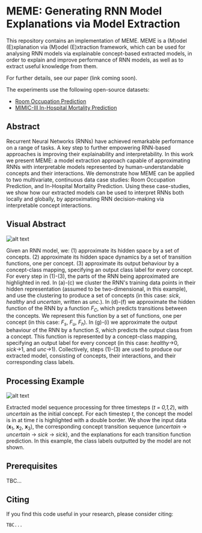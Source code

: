 # MEME: Generating RNN Model Explanations via Model Extraction

This repository contains an implementation of MEME.
MEME is a (M)odel (E)xplanation via (M)odel (E)xtraction framework, which can be used for analysing 
RNN models via explainable concept-based extracted models, in order to explain and improve 
performance of RNN models, as well as to extract useful knowledge from them.
 
For further details, see our paper (link coming soon).

The experiments use the following open-source datasets:

- [Room Occupation Prediction](https://machinelearningmastery.com/how-to-predict-room-occupancy-based-on-environmental-factors/)
- [MIMIC-III In-Hospital Mortality Prediction](https://arxiv.org/pdf/1703.07771.pdf)


Abstract
---

Recurrent Neural Networks (RNNs) have achieved remarkable performance on a range of tasks. 
A key step to further empowering RNN-based approaches is improving their explainability and 
interpretability. In this work we present MEME: a model extraction approach capable of 
approximating RNNs with interpretable models represented by human-understandable concepts and 
their interactions. We demonstrate how MEME can be applied to two multivariate, continuous data case 
studies: Room Occupation Prediction, and In-Hospital Mortality Prediction. 
Using these case-studies, we show how our extracted models can be used to interpret RNNs both 
locally and globally, by approximating RNN decision-making via interpretable concept interactions.


Visual Abstract
---

![alt text](https://github.com/dmitrykazhdan/MEME-RNN-XAI/blob/master/figures/visual_abstract.png)

Given an RNN model, we: (1) approximate its hidden space by a set of concepts. 
(2) approximate its hidden space dynamics by a set of transition functions, one per concept. 
(3) approximate its output behaviour by a concept-class mapping, specifying an output class label for every concept. 
For every step in (1)-(3), the parts of the RNN being approximated are highlighted in red. 
In (a)-(c) we cluster the RNN's training data points in their hidden representation (assumed to be two-dimensional, in this example), 
and use the clustering to produce a set of concepts (in this case: _sick_, _healthy_ and _uncertain_, written as _unc._). 
In (d)-(f) we approximate the hidden function of the RNN by a function _F<sub>C</sub>_, which predicts transitions 
between the concepts. We represent this function by a set of functions, one per concept 
(in this case: _F<sub>s</sub>_, _F<sub>u</sub>_, _F<sub>h</sub>_). In (g)-(i) we approximate the output behaviour of the RNN by a 
function _S_, which predicts the output class from a concept. This function is represented by a concept-class mapping, 
specifying an output label for every concept (in this case: _healthy_&rarr;0, _sick_&rarr;1, and _unc_&rarr;1). Collectively, steps (1)-(3) are used to produce our extracted model, consisting of concepts, 
their interactions, and their corresponding class labels.


Processing Example
---

![alt text](https://github.com/dmitrykazhdan/MEME-RNN-XAI/blob/master/figures/local_explanation.png)

Extracted model sequence processing for three timesteps (_t = 0,1,2_), with _uncertain_ as the initial concept. 
For each timestep _t_, the concept the model is in at time _t_ is highlighted with a double border. 
We show the input data (**x**<sub>1</sub>, **x**<sub>2</sub>, **x**<sub>3</sub>), the corresponding concept 
transition sequence (_uncertain_ &rarr; _uncertain_ &rarr; _sick_ &rarr; _sick_), 
and the explanations for each transition function prediction. In this example, the class labels outputted by the model 
are not shown.


Prerequisites
---
TBC...

Citing
---

If you find this code useful in your research, please consider citing:

```
TBC...
```

